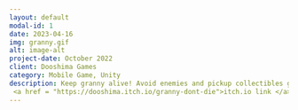 ```yaml
---
layout: default
modal-id: 1
date: 2023-04-16
img: granny.gif
alt: image-alt
project-date: October 2022
client: Dooshima Games
category: Mobile Game, Unity
description: Keep granny alive! Avoid enemies and pickup collectibles gems and keys in order to unlock the portals,<a href = "https://play.unity.com/mg/other/my-new-microgame-7416">Web Link </a>, 
 <a href = "https://dooshima.itch.io/granny-dont-die">itch.io link </a>. 
---
```

